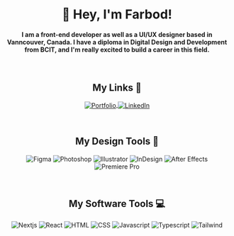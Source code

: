 <h1 align="center">🫡 Hey, I'm Farbod!</h1>
<h4 align="center">I am a front-end developer as well as a UI/UX designer based in Vanncouver, Canada. I have a diploma in Digital Design and Development from BCIT, and I'm really excited to build a career in this field.</h4>

<br/>

<h2 align="center">My Links 🔗</h2>
<p align="center">
  <a href="https://farbs.ca/" align="center">
    <img align="center" alt="Portfolio" src="https://img.shields.io/badge/Portfolio-445C5F?style=for-the-badge&logo=GitHub-Sponsors&logoColor=#white">
  </a>
  <a href="https://www.linkedin.com/in/farbodtandas/" align="center">
    <img align="center" alt="LinkedIn" src="https://img.shields.io/badge/LinkedIn-0077B5?style=for-the-badge&logo=linkedin&logoColor=white">
  </a>
</p>

<br/>

<h2 align="center">My Design Tools 🎨</h2>
<p align="center">
  <img align="center" alt="Figma" src="https://img.shields.io/badge/Figma-F24E1E?style=for-the-badge&logo=figma&logoColor=white">
  <img align="center" alt="Photoshop" src="https://img.shields.io/badge/Photoshop-31A8FF?style=for-the-badge&logo=Adobe%20Photoshop&logoColor=black">
  <img align="center" alt="Illustrator" src="https://img.shields.io/badge/Illustrator-FF9A00?style=for-the-badge&logo=adobe%20illustrator&logoColor=white">
  <img align="center" alt="InDesign" src="https://img.shields.io/badge/InDesign-FF3366?style=for-the-badge&logo=Adobe%20InDesign&logoColor=white">
  <img align="center" alt="After Effects" src="https://img.shields.io/badge/after%20affects-CF96FD?style=for-the-badge&logo=Adobe%20after%20effects&logoColor=393665">
  <img align="center" alt="Premiere Pro" src="https://img.shields.io/badge/Premiere%20Pro-9999FF?style=for-the-badge&logo=Adobe%20Premiere%20Pro&logoColor=white">
</p>

<br/>

<h2 align="center">My Software Tools 💻</h2>
<p align="center">
  <img align="center" alt="Nextjs" src="https://img.shields.io/badge/next.js-000000?style=for-the-badge&logo=nextdotjs&logoColor=white">
  <img align="center" alt="React" src="https://img.shields.io/badge/React-20232A?style=for-the-badge&logo=react&logoColor=61DAFB">
  <img align="center" alt="HTML" src="https://img.shields.io/badge/HTML5-E34F26?style=for-the-badge&logo=html5&logoColor=white">
  <img align="center" alt="CSS" src="https://img.shields.io/badge/CSS3-1572B6?style=for-the-badge&logo=css3&logoColor=white">
  <img align="center" alt="Javascript" src="https://img.shields.io/badge/JavaScript-F7DF1E?style=for-the-badge&logo=javascript&logoColor=black">
  <img align="center" alt="Typescript" src="https://img.shields.io/badge/TypeScript-007ACC?style=for-the-badge&logo=typescript&logoColor=white">
  <img align="center" alt="Tailwind" src="https://img.shields.io/badge/Tailwind_CSS-38B2AC?style=for-the-badge&logo=tailwind-css&logoColor=white">
</p>
<!--
**farbodtandas/farbodtandas** is a ✨ _special_ ✨ repository because its `README.md` (this file) appears on your GitHub profile.

Here are some ideas to get you started:

- 🔭 I’m currently working on ...
- 🌱 I’m currently learning ...
- 👯 I’m looking to collaborate on ...
- 🤔 I’m looking for help with ...
- 💬 Ask me about ...
- 📫 How to reach me: ...
- 😄 Pronouns: ...
- ⚡ Fun fact: ...
-->
